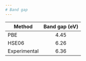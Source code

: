 ```yaml
---
# Band gap
---
```


| Method        | Band gap (eV) |
| ------------- |:-------------:|
| PBE           | 4.45          | 
| HSE06         | 6.26          |   
| Experimental  | 6.36          |   
